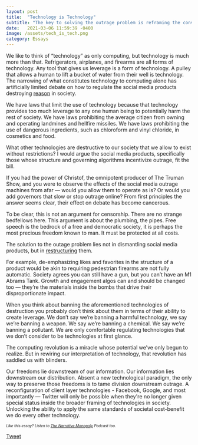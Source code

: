 ```yaml
---
layout: post
title:  "Technology is Technology"
subtitle: "The key to solving the outrage problem is reframing the conventional scope of technology"
date:   2021-03-06 11:59:39 -0400
image: /assets/tech_is_tech.png
category: Essays
---
```

We like to think of “technology” as only computing, but technology is much more than that. Refrigerators, airplanes, and firearms are all forms of technology. Any tool that gives us leverage is a form of technology. A pulley that allows a human to lift a bucket of water from their well is technology. The narrowing of what constitutes technology to computing alone has artificially limited debate on how to regulate the social media products destroying [reason](http://jfeiwell.com/essays/2020/09/20/now-buffering-politics-distribution.html) in society.

We have laws that limit the use of technology because that technology provides too much leverage to any one human being to potentially harm the rest of society. We have laws prohibiting the average citizen from owning and operating landmines and hellfire missiles. We have laws prohibiting the use of dangerous ingredients, such as chloroform and vinyl chloride, in cosmetics and food.   

What other technologies are destructive to our society that we allow to exist without restrictions? I would argue the social media products, specifically those whose structure and governing algorithms incentivize outrage, fit the bill. 

If you had the power of Christof, the omnipotent producer of The Truman Show, and you were to observe the effects of the social media outrage machines from afar — would you allow them to operate as is? Or would you add governors that slow or stop outrage online? From first principles the answer seems clear, their effect on debate has become cancerous. 

To be clear, this is not an argument for censorship. There are no strange bedfellows here. This argument is about the plumbing, the pipes. Free speech is the bedrock of a free and democratic society, it is perhaps the most precious freedom known to man. It must be protected at all costs. 

The solution to the outage problem lies not in dismantling social media products, but in [restructuring](http://jfeiwell.com/essays/2020/07/12/fix-twitter.html) them. 

For example, de-emphasizing likes and favorites in the structure of a product would be akin to requiring pedestrian firearms are not fully automatic. Society agrees you can still have a gun, but you can’t have an M1 Abrams Tank. Growth and engagement algos can and should be changed too — they’re the materials inside the bombs that drive their disproportionate impact. 

When you think about banning the aforementioned technologies of destruction you probably don’t think about them in terms of their ability to create leverage. We don’t say we’re banning a harmful technology, we say we’re banning a weapon. We say we’re banning a chemical. We say we’re banning a pollutant. We are only comfortable regulating technologies that we don’t consider to be technologies at first glance. 

The computing revolution is a miracle whose potential we’ve only begun to realize. But in rewiring our interpretation of technology, that revolution has saddled us with blinders.

Our freedoms lie downstream of our information. Our information lies downstream our distribution. Absent a new technological paradigm, the only way to preserve those freedoms is to tame division downstream outrage. A reconfiguration of client layer technologies - Facebook, Google, and most importantly — Twitter will only be possible when they're no longer given special status inside the broader framing of technologies in society. Unlocking the ability to apply the same standards of societal cost-benefit we do every other technology.


<div style="font-size:10px;"><i>Like this essay? Listen to <a href="narrativemonopoly.com">The Narrative Monopoly</a> Podcast too.</i></div>

<a href="https://twitter.com/share?ref_src=twsrc%5Etfw" class="twitter-share-button" data-show-count="false">Tweet</a><script async src="https://platform.twitter.com/widgets.js" charset="utf-8"></script>